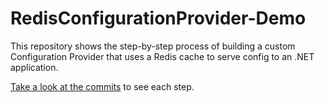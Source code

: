 # RedisConfigurationProvider-Demo

This repository shows the step-by-step process of building a custom Configuration Provider that uses a Redis cache to serve config to an .NET application.

[Take a look at the commits](https://github.com/tommcdo/RedisConfigurationProvider-Demo/commits/main) to see each step.
